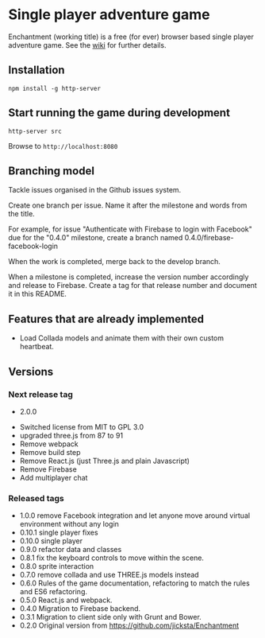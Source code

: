 # Single player adventure game
Enchantment (working title) is a free (for ever) browser based single player adventure game. See the [wiki](https://github.com/ebabel-eu/Enchantment/wiki) for further details.

## Installation
```
npm install -g http-server
```

## Start running the game during development
```
http-server src
```

Browse to `http://localhost:8080`

## Branching model
Tackle issues organised in the Github issues system.

Create one branch per issue. Name it after the milestone and words from the title.

For example, for issue "Authenticate with Firebase to login with Facebook" due for the "0.4.0" milestone, create a branch named 0.4.0/firebase-facebook-login

When the work is completed, merge back to the develop branch.

When a milestone is completed, increase the version number accordingly and release to Firebase. Create a tag for that release number and document it in this README.

## Features that are already implemented
* Load Collada models and animate them with their own custom heartbeat.

## Versions

### Next release tag
* 2.0.0
- Switched license from MIT to GPL 3.0
- upgraded three.js from 87 to 91
- Remove webpack
- Remove build step
- Remove React.js (just Three.js and plain Javascript)
- Remove Firebase
- Add multiplayer chat

### Released tags
* 1.0.0 remove Facebook integration and let anyone move around virtual environment without any login
* 0.10.1 single player fixes
* 0.10.0 single player
* 0.9.0 refactor data and classes
* 0.8.1 fix the keyboard controls to move within the scene.
* 0.8.0 sprite interaction
* 0.7.0 remove collada and use THREE.js models instead
* 0.6.0 Rules of the game documentation, refactoring to match the rules and ES6 refactoring.
* 0.5.0 React.js and webpack.
* 0.4.0 Migration to Firebase backend.
* 0.3.1 Migration to client side only with Grunt and Bower.
* 0.2.0 Original version from https://github.com/jicksta/Enchantment
